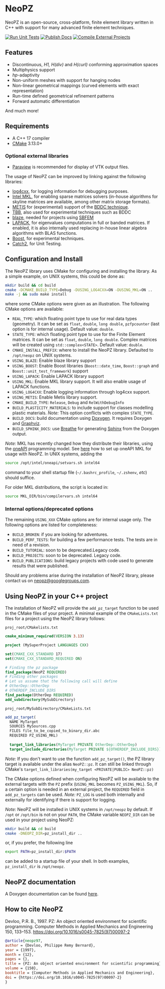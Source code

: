 # NeoPZ

NeoPZ is an open-source, cross-platform, finite element library
written in C++ with support for many advanced finite element techniques.

[![Run Unit Tests](https://github.com/labmec/neopz/actions/workflows/run_unittests.yml/badge.svg)](https://github.com/labmec/neopz/actions/workflows/run_unittests.yml)
[![Publish Docs](https://github.com/labmec/neopz/actions/workflows/publish_docs.yml/badge.svg)](https://github.com/labmec/neopz/actions/workflows/publish_docs.yml)
[![Compile External Projects](https://github.com/labmec/neopz/actions/workflows/compile_externalprojects.yml/badge.svg)](https://github.com/labmec/neopz/actions/workflows/compile_externalprojects.yml)

## Features
- Discontinuous, *H1, H(div)* and *H(curl)* conforming approximation spaces
- Multiphysics support
- *hp*-adaptivity
- Non-uniform meshes with support for hanging nodes
- Non-linear geometrical mappings (curved elements with exact representation)
- Run-time defined geometrical refinement patterns
- Forward automatic differentiation

And much more!

## Requirements
- A C++ 17 compiler
- [CMake](https://cmake.org/download/) 3.13.0+

### Optional external libraries
- [Paraview](https://www.paraview.org/download/) is recommended for display of VTK output files.

The usage of NeoPZ can be improved by linking against the following libraries:

- [log4cxx](https://logging.apache.org/log4cxx/latest_stable/), for logging information for debugging purposes.
- [Intel MKL](https://software.intel.com/en-us/mkl), for enabling sparse matrices solvers (in-house algorithms for skyline matrices are available, among other matrix storage formats).
- [METIS](http://glaros.dtc.umn.edu/gkhome/metis/metis/overview) for (experimental) support of the [BDDC  technique](https://epubs.siam.org/doi/abs/10.1137/S1064827502412887?journalCode=sjoce3).
- [TBB](https://github.com/oneapi-src/oneTBB), also used for experimental techniques such as BDDC
- [blaze](https://bitbucket.org/blaze-lib/blaze), needed for projects using [SBFEM](https://www.cies.unsw.edu.au/scaled-boundary-finite-element-method-2a)
- [LAPACK](http://www.netlib.org/lapack/), for eigenvalues computations in full or banded matrices. If enabled, it is also internally used replacing in-house linear algebra algorithms with BLAS functions.
- [Boost](https://www.boost.org/), for experimental techniques.
- [Catch2](https://www.github.com/catchorg/Catch2), for Unit Testing.

## Configuration and Install
The NeoPZ library uses CMake for configuring and installing the library. As a simple example, on UNIX systems, this could be done as:
```sh
mkdir build && cd build
cmake -DCMAKE_BUILD_TYPE=Debug -DUSING_LOG4CXX=ON -DUSING_MKL=ON ..
make -j && sudo make install
```
where some CMake options were given as an illustration. The following CMake options are available:

- `REAL_TYPE`: which floating point type to use for real data types (geometry). It can be set as `float`, `double`, `long double`, `pzfpcounter` (last option is for internal usage). Default value: `double`.
- `STATE_TYPE`: which floating point type to use for the Finite Element matrices. It can be set as `float`, `double`, `long double`. Complex matrices will be created using `std::complex<STATE>`. Default value: `double`.
- `CMAKE_INSTALL_PREFIX`: where to install the NeoPZ library. Defaulted to `/opt/neopz` on UNIX systems.
- `USING_BLAZE`: Enable blaze library support
- `USING_BOOST`: Enable Boost libraries (`Boost::date_time`, `Boost::graph` and `Boost::unit_test_framework`) support
- `USING_LAPACK`: Enable LAPACK library support
- `USING_MKL`: Enable MKL library support. It will also enable usage of LAPACK functions.
- `USING_LOG4CXX`: Enable logging information through log4cxx support.
- `USING_METIS`: Enable Metis library support.
- `CMAKE_BUILD_TYPE`: `Release`, `Debug` and `RelWithDebugInfo`
- `BUILD_PLASTICITY_MATERIALS`: to include support for classes modelling plastic materials. *Note:* This option conflicts with complex `STATE_TYPE`.
- `BUILD_DOCS`: build documentation using [Doxygen](https://www.doxygen.nl/index.html). It requires Doxygen and [Graphviz](https://graphviz.org/).
- `BUILD_SPHINX_DOCS`: use [Breathe](https://breathe.readthedocs.io/) for generating [Sphinx](https://www.sphinx-doc.org/en/master/) from the Doxygen output.

*Note:* MKL has recently changed how they distribute their libraries, using the [oneAPI](https://software.intel.com/content/www/us/en/develop/tools/oneapi.html) programming model. See [here](https://software.intel.com/content/www/us/en/develop/documentation/get-started-with-intel-oneapi-base-linux/top/before-you-begin.html) how to set up oneAPI MKL for usage with NeoPZ. In UNIX systems, adding the 
```sh
source /opt/intel/oneapi/setvars.sh intel64
```
command to your shell startup file (`~/.bashrc_profile`, `~/.zshenv`, *etc*) should suffice.

For older MKL distributions, the script is located in:
```sh
source MKL_DIR/bin/compilervars.sh intel64
```

### Internal options/deprecated options
The remaining `USING_XXX` CMake options are for internal usage only.
The following options are listed for completeness:

- `BUILD_BROKEN`: if you are looking for adventures.
- `BUILD_PERF_TESTS`: for building a few performance tests. The tests are in need of a revision.
- `BUILD_TUTORIAL`: soon to be deprecated.Legacy code.
- `BUILD_PROJECTS`: soon to be deprecated. Legacy code.
- `BUILD_PUBLICATIONS`: build legacy projects with code used to generate results that were published.


Should any problems arise during the installation of NeoPZ library, please contact us on <neopz@googlegroups.com>.

## Using NeoPZ in your C++ project
The installation of NeoPZ will provide the `add_pz_target` function to be used in the CMake files of your project. A minimal example of the `CMakeLists.txt` files for a project using the NeoPZ library follows:

`proj_root/CMakelists.txt`

```cmake
cmake_minimum_required(VERSION 3.13)

project (MySuperProject LANGUAGES CXX)

set(CMAKE_CXX_STANDARD 17)
set(CMAKE_CXX_STANDARD_REQUIRED ON)

# Finding the pz package
find_package(NeoPZ REQUIRED)
# Finding other packages
# Let us assume that the following call will define
# OtherDep::OtherDep
# OTHERDEP_INCLUDE_DIRS
find_package(OtherDep REQUIRED)
add_subdirectory(MySubDirectory)
```

`proj_root/MySubDirectory/CMakeLists.txt`

```cmake
add_pz_target(
  NAME MyTarget
  SOURCES MySources.cpp
  FILES file_to_be_copied_to_binary_dir.abc
  REQUIRED PZ_USING_MKL)
  
  target_link_libraries(MyTarget PRIVATE OtherDep::OtherDep)
  target_include_directories(MyTarget PRIVATE ${OTHERDEP_INCLUDE_DIRS})
```

*Note:* If you don't want to use the function `add_pz_target()`, the PZ library target is available under the alias `NeoPZ::pz`. It can still be linked through CMake's `target_link_libraries(my_target <PRIVATE|PUBLIC> NeoPZ::pz)`

The CMake options defined when configuring NeoPZ will be available to the external targets with the `PZ` prefix (`USING_MKL` becomes `PZ_USING_MKL`). So, if a certain option is needed in an external project, the `REQUIRED` field in `add_pz_targets` can be used. *Note:* `PZ_LOG` is used both internally and externally for identifying if there is support for logging.

*Note:* NeoPZ will be installed in UNIX systems in `/opt/neopz` by default. If `/opt` or `/opt/bin` is not on your `PATH`, the CMake variable `NEOPZ_DIR` can be used in your project using NeoPZ:

```sh
mkdir build && cd build
cmake -DNEOPZ_DIR=pz_install_dir ..
```

or, if you prefer, the following line

```sh
export PATH=pz_install_dir:$PATH
```

can be added to a startup file of your shell. In both examples, `pz_install_dir` is `/opt/neopz`.

## NeoPZ documentation

A Doxygen documentation can be found 
[here](http://www.labmec.org.br/pz/arquivos-html/html/index.html).

## How to cite NeoPZ

Devloo, P.R. B., 1997. PZ: An object oriented environment
for scientific programming. Computer Methods in Applied Mechanics
and Engineering 150, 133–153.
https://doi.org/10.1016/s0045-7825(97)00097-2

```bibtex
@article{neopz97,
author = {Devloo, Philippe Remy Bernard},
year = {1997},
month = {12},
pages = {},
title = {PZ: An object oriented environment for scientific programming},
volume = {150},
booktitle = {Computer Methods in Applied Mechanics and Engineering},
doi = {https://doi.org/10.1016/s0045-7825(97)00097-2}
}
```
